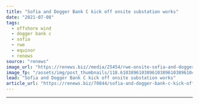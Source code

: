 ```yaml
---
title: "Sofia and Dogger Bank C kick off onsite substation works"
date: "2021-07-08"
tags: 
  - offshore wind
  - dogger bank c
  - sofia
  - rwe
  - equinor
  - renews
source: "renews"
image_url: "https://renews.biz//media/25454/rwe-onsite-sofia-and-dogger-bank-c-construction.jpg?mode=crop&width=770&heightratio=0.6103896103896103896103896104&slimmage=true"
image_fp: "/assets/img/post_thumbnails/118.6103896103896103896103896104&slimmage=true"
lead: "Sofia and Dogger Bank C kick off onsite substation works"
article_url: "https://renews.biz/70844/sofia-and-dogger-bank-c-kick-off-onsite-substation-works/"
---
```


---
